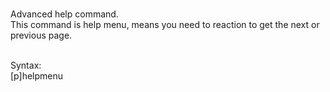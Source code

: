 <br>Advanced help command.
<br>This command is help menu, means you need to reaction to get the next or previous page.

<br>Syntax:
<br>[p]helpmenu
